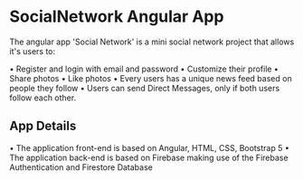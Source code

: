 # SocialNetwork Angular App 

The angular app 'Social Network' is a mini social network project that allows it's users to: 

• Register and login with email and password
• Customize their profile
• Share photos
• Like photos
• Every users has a unique news feed based on people they follow
• Users can send Direct Messages, only if both users follow each other. 

## App Details

• The application front-end is based on Angular, HTML, CSS, Bootstrap 5
• The application back-end is based on Firebase making use of the Firebase Authentication and Firestore Database


